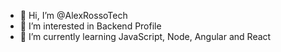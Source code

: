 - 👋 Hi, I’m @AlexRossoTech
- 👀 I’m interested in Backend Profile
- 🌱 I’m currently learning JavaScript, Node, Angular and React

<!---
AlexRossoTech/AlexRossoTech is a ✨ special ✨ repository because its `README.md` (this file) appears on your GitHub profile.
You can click the Preview link to take a look at your changes.
--->

